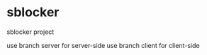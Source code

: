 sblocker
========

sblocker project

use branch server for server-side
use branch client for client-side
